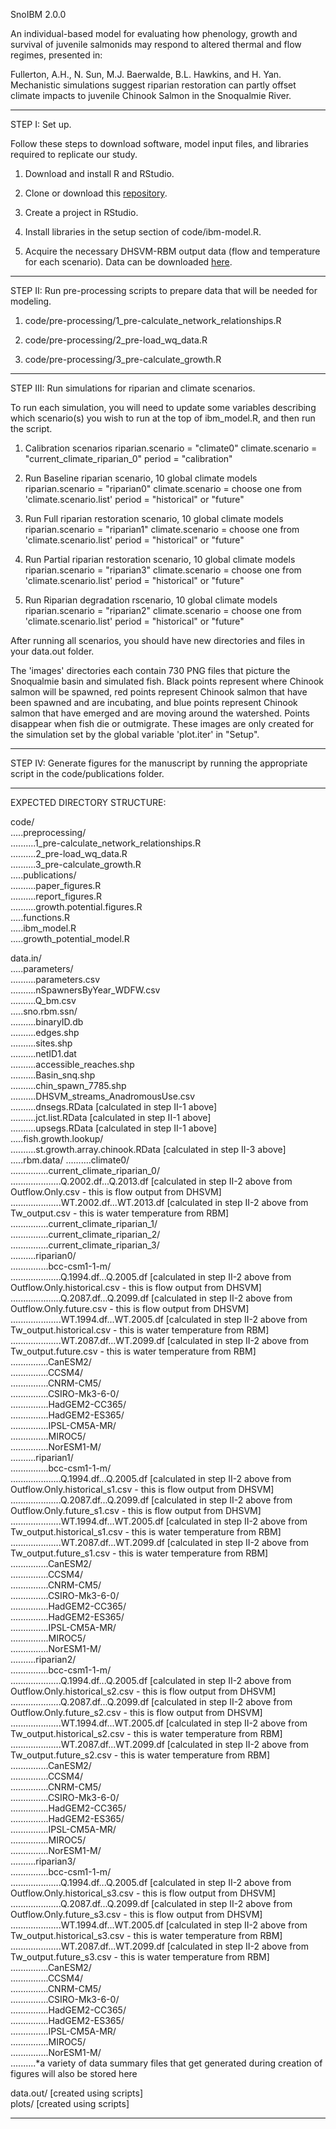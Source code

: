 SnoIBM 2.0.0

An individual-based model for evaluating how phenology, growth and survival of juvenile salmonids may respond to altered thermal and flow regimes, presented in:

Fullerton, A.H., N. Sun, M.J. Baerwalde, B.L. Hawkins, and H. Yan. Mechanistic simulations suggest riparian restoration can partly offset climate impacts to juvenile Chinook Salmon in the Snoqualmie River.
  
----------------------------------------------------------------------------------

STEP I: Set up.

Follow these steps to download software, model input files, and libraries required to replicate our study.

1) Download and install R and RStudio.

2) Clone or download this [repository](https://github.com/aimeefullerton/SnoIBM).

3) Create a project in RStudio.

4) Install libraries in the setup section of code/ibm-model.R.

5) Acquire the necessary DHSVM-RBM output data (flow and temperature for each scenario). 
Data can be downloaded [here](https://1drv.ms/u/s!Ah4aNY3Kukn4hfZW2ONv-qND_CfodA?e=poXFaG).  

----------------------------------------------------------------------------------

STEP II: Run pre-processing scripts to prepare data that will be needed for modeling.

1) code/pre-processing/1_pre-calculate_network_relationships.R

2) code/pre-processing/2_pre-load_wq_data.R

3) code/pre-processing/3_pre-calculate_growth.R

----------------------------------------------------------------------------------

STEP III: Run simulations for riparian and climate scenarios.

To run each simulation, you will need to update some variables describing which scenario(s) you wish to run at the top of ibm_model.R, and then run the script.

1) Calibration scenarios
      riparian.scenario = "climate0"
      climate.scenario = "current_climate_riparian_0"
      period = "calibration"

2) Run Baseline riparian scenario, 10 global climate models
      riparian.scenario = "riparian0"
      climate.scenario = choose one from 'climate.scenario.list'
      period = "historical" or "future"

3) Run Full riparian restoration scenario, 10 global climate models
      riparian.scenario = "riparian1"
      climate.scenario = choose one from 'climate.scenario.list'
      period = "historical" or "future"

4) Run Partial riparian restoration scenario, 10 global climate models
      riparian.scenario = "riparian3"
      climate.scenario = choose one from 'climate.scenario.list'
      period = "historical" or "future"

5) Run Riparian degradation rscenario, 10 global climate models
      riparian.scenario = "riparian2"
      climate.scenario = choose one from 'climate.scenario.list'
      period = "historical" or "future"

After running all scenarios, you should have new directories and files in your data.out folder.

The 'images' directories each contain 730 PNG files that picture the Snoqualmie basin and simulated fish. Black points represent where Chinook salmon will be spawned, red points represent Chinook salmon that have been spawned and are incubating, and blue points represent Chinook salmon that have emerged and are moving around the watershed. Points disappear when fish die or outmigrate. These images are only created for the simulation set by the global variable 'plot.iter' in "Setup".

----------------------------------------------------------------------------------

STEP IV: Generate figures for the manuscript by running the appropriate script in the code/publications folder.

----------------------------------------------------------------------------------

EXPECTED DIRECTORY STRUCTURE:

code/  
.....preprocessing/  
..........1_pre-calculate_network_relationships.R  
..........2_pre-load_wq_data.R  
..........3_pre-calculate_growth.R  
.....publications/  
..........paper_figures.R  
..........report_figures.R  
..........growth.potential.figures.R  
.....functions.R  
.....ibm_model.R  
.....growth_potential_model.R  
  
data.in/  
.....parameters/  
..........parameters.csv  
..........nSpawnersByYear_WDFW.csv  
..........Q_bm.csv  
.....sno.rbm.ssn/  
..........binaryID.db  
..........edges.shp  
..........sites.shp  
..........netID1.dat  
..........accessible_reaches.shp  
..........Basin_snq.shp  
..........chin_spawn_7785.shp  
..........DHSVM_streams_AnadromousUse.csv  
..........dnsegs.RData [calculated in step II-1 above]  
..........jct.list.RData [calculated in step II-1 above]  
..........upsegs.RData [calculated in step II-1 above]  
.....fish.growth.lookup/  
..........st.growth.array.chinook.RData [calculated in step II-3 above]  
.....rbm.data/
..........climate0/  
...............current_climate_riparian_0/  
....................Q.2002.df...Q.2013.df [calculated in step II-2 above from Outflow.Only.csv - this is flow output from DHSVM]  
....................WT.2002.df...WT.2013.df  [calculated in step II-2 above from Tw_output.csv - this is water temperature from RBM]  
...............current_climate_riparian_1/  
...............current_climate_riparian_2/  
...............current_climate_riparian_3/  
..........riparian0/  
...............bcc-csm1-1-m/  
....................Q.1994.df...Q.2005.df [calculated in step II-2 above from Outflow.Only.historical.csv - this is flow output from DHSVM]  
....................Q.2087.df...Q.2099.df [calculated in step II-2 above from Outflow.Only.future.csv - this is flow output from DHSVM]  
....................WT.1994.df...WT.2005.df [calculated in step II-2 above from Tw_output.historical.csv - this is water temperature from RBM]  
....................WT.2087.df...WT.2099.df [calculated in step II-2 above from Tw_output.future.csv - this is water temperature from RBM]  
...............CanESM2/  
...............CCSM4/  
...............CNRM-CM5/  
...............CSIRO-Mk3-6-0/  
...............HadGEM2-CC365/  
...............HadGEM2-ES365/  
...............IPSL-CM5A-MR/  
...............MIROC5/  
...............NorESM1-M/  
..........riparian1/  
...............bcc-csm1-1-m/  
....................Q.1994.df...Q.2005.df [calculated in step II-2 above from Outflow.Only.historical_s1.csv - this is flow output from DHSVM]  
....................Q.2087.df...Q.2099.df [calculated in step II-2 above from Outflow.Only.future_s1.csv - this is flow output from DHSVM]  
....................WT.1994.df...WT.2005.df [calculated in step II-2 above from Tw_output.historical_s1.csv - this is water temperature from RBM]  
....................WT.2087.df...WT.2099.df [calculated in step II-2 above from Tw_output.future_s1.csv - this is water temperature from RBM]  
...............CanESM2/  
...............CCSM4/  
...............CNRM-CM5/  
...............CSIRO-Mk3-6-0/  
...............HadGEM2-CC365/  
...............HadGEM2-ES365/  
...............IPSL-CM5A-MR/  
...............MIROC5/  
...............NorESM1-M/  
..........riparian2/  
...............bcc-csm1-1-m/  
....................Q.1994.df...Q.2005.df [calculated in step II-2 above from Outflow.Only.historical_s2.csv - this is flow output from DHSVM]  
....................Q.2087.df...Q.2099.df [calculated in step II-2 above from Outflow.Only.future_s2.csv - this is flow output from DHSVM]  
....................WT.1994.df...WT.2005.df [calculated in step II-2 above from Tw_output.historical_s2.csv - this is water temperature from RBM]  
....................WT.2087.df...WT.2099.df [calculated in step II-2 above from Tw_output.future_s2.csv - this is water temperature from RBM]  
...............CanESM2/  
...............CCSM4/  
...............CNRM-CM5/  
...............CSIRO-Mk3-6-0/  
...............HadGEM2-CC365/  
...............HadGEM2-ES365/  
...............IPSL-CM5A-MR/  
...............MIROC5/  
...............NorESM1-M/  
..........riparian3/  
...............bcc-csm1-1-m/  
....................Q.1994.df...Q.2005.df [calculated in step II-2 above from Outflow.Only.historical_s3.csv - this is flow output from DHSVM]  
....................Q.2087.df...Q.2099.df [calculated in step II-2 above from Outflow.Only.future_s3.csv - this is flow output from DHSVM]  
....................WT.1994.df...WT.2005.df [calculated in step II-2 above from Tw_output.historical_s3.csv - this is water temperature from RBM]  
....................WT.2087.df...WT.2099.df [calculated in step II-2 above from Tw_output.future_s3.csv - this is water temperature from RBM]  
...............CanESM2/  
...............CCSM4/  
...............CNRM-CM5/  
...............CSIRO-Mk3-6-0/  
...............HadGEM2-CC365/  
...............HadGEM2-ES365/  
...............IPSL-CM5A-MR/  
...............MIROC5/  
...............NorESM1-M/  
..........*a variety of data summary files that get generated during creation of figures will also be stored here
          
data.out/ [created using scripts]  
plots/ [created using scripts]  

----------------------------------------------------------------------------------
